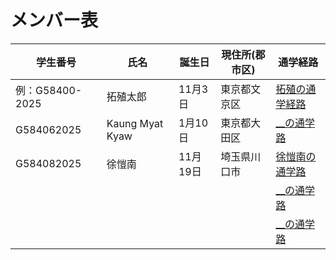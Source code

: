 # メンバー表

|学生番号|氏名|誕生日|現住所(郡市区)|通学経路|
|---|---|---|---|---|
|例：G58400-2025|拓殖太郎|11月3日|東京都文京区|[拓殖の通学経路](route00.md)|
|G584062025|Kaung Myat Kyaw |1月10日 | 東京都大田区| [__の通学路](route01.md)|
|G584082025|徐愷南|11月19日|埼玉県川口市 | [徐愷南の通学路 ](route02.md)|
| | | | | [__の通学路](route03.md)|
| | | | | [__の通学路](route04.md)|
